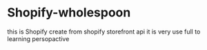 # Shopify-wholespoon
this is Shopify create from shopify storefront api it is very use full to learning persopactive 
